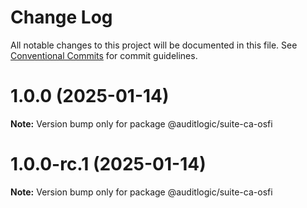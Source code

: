 # Change Log

All notable changes to this project will be documented in this file.
See [Conventional Commits](https://conventionalcommits.org) for commit guidelines.

# 1.0.0 (2025-01-14)

**Note:** Version bump only for package @auditlogic/suite-ca-osfi





# 1.0.0-rc.1 (2025-01-14)

**Note:** Version bump only for package @auditlogic/suite-ca-osfi
